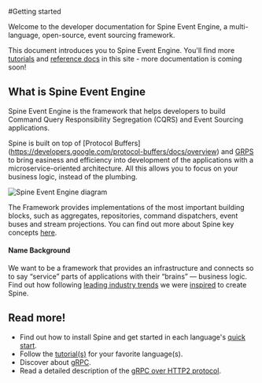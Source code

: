 #Getting started

<p class="lead">Welcome to the developer documentation for Spine Event Engine, a multi-language, open-source, event sourcing framework.</p>

This document introduces you to Spine Event Engine. You'll find more <a href="/docs/tutorials/principles.html/">tutorials</a> and <a href="/docs/reference/">reference docs</a> in this site - more documentation is coming soon!


## What is Spine Event Engine

Spine Event Engine is the framework that helps developers to build Command Query Responsibility Segregation (CQRS) and Event Sourcing applications. 

Spine is built on top of [Protocol Buffers] (https://developers.google.com/protocol-buffers/docs/overview) and [GRPS](http://www.grpc.io/docs/) to bring easiness and efficiency into development of the applications with a microservice-oriented architecture. All this allows you to focus on your business logic, instead of the plumbing.

<img src="../img/SpineEventEngine-diagram.svg" class="img-responsive" alt="Spine Event Engine diagram">


The Framework provides implementations of the most important building blocks, such as aggregates, repositories, command dispatchers, event buses and stream projections. 
You can find out more about Spine key concepts [here](/docs/guides/concepts.html).
 
#### Name Background 
 We want to be a framework that provides an infrastructure and connects so to say “service” parts of applications with their “brains” — business logic. 
 Find out how following [leading industry trends](/docs/guides/priorart.html) we were [inspired](/docs/guides/motivation.html) to create Spine. 

## Read more!

- Find out how to install Spine and get started in each language's [quick start](/docs/guides/start.html).
- Follow the [tutorial(s)](/docs/tutorials/principles.html) for your favorite language(s).
- Discover about <a href = "http://www.grpc.io/docs/">gRPC</a>.
- Read a detailed description of the <a href ="http://www.grpc.io/docs/guides/wire.html">gRPC over HTTP2 protocol</a>.


